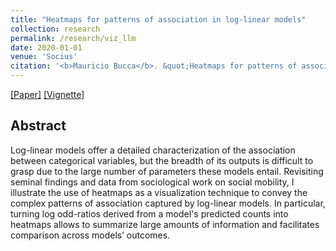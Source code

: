 ```yaml
---
title: "Heatmaps for patterns of association in log-linear models"
collection: research
permalink: /research/viz_llm
date: 2020-01-01
venue: 'Socius'
citation: '<b>Mauricio Bucca</b>. &quot;Heatmaps for patterns of association in log-linear models.&quot; <i>Socius</i>. 2020.'
---
```


[[Paper]](https://journals.sagepub.com/doi/full/10.1177/2378023119899219)
[[Vignette]](https://mebucca.github.io/files/notebooks/Visualization_llm.nb.html)

## Abstract

Log-linear models offer a detailed characterization of the association between categorical variables, but the breadth of its outputs is difficult to grasp due to the large number of parameters these models entail. Revisiting seminal findings and data from sociological work on social mobility, I illustrate the use of heatmaps as a visualization technique to convey the complex patterns of association captured by log-linear models. In particular, turning log odd-ratios derived from a model's predicted counts into heatmaps allows to summarize large amounts of information and facilitates comparison across models’ outcomes.

